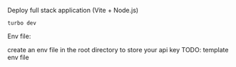 Deploy full stack application (Vite + Node.js)

```
turbo dev
```



Env file:

create an env file in the root directory to store your api key
TODO: template env file

